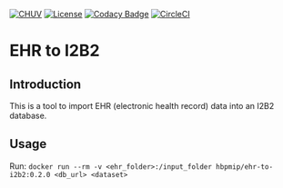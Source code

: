 [![CHUV](https://img.shields.io/badge/CHUV-LREN-AF4C64.svg)](https://www.unil.ch/lren/en/home.html) [![License](https://img.shields.io/badge/license-Apache--2.0-blue.svg)](https://github.com/LREN-CHUV/ehr-to-i2b2/blob/master/LICENSE) [![Codacy Badge](https://api.codacy.com/project/badge/Grade/6bfdbda51c0d41b1bf8de81ceeed5ca5)](https://www.codacy.com/app/mirco-nasuti/ehr-to-i2b2?utm_source=github.com&amp;utm_medium=referral&amp;utm_content=LREN-CHUV/ehr-to-i2b2&amp;utm_campaign=Badge_Grade) [![CircleCI](https://circleci.com/gh/LREN-CHUV/ehr-to-i2b2.svg?style=svg)](https://circleci.com/gh/LREN-CHUV/ehr-to-i2b2)

# EHR to I2B2

## Introduction

This is a tool to import EHR (electronic health record) data into an I2B2 database.

## Usage

Run:
`docker run --rm -v <ehr_folder>:/input_folder hbpmip/ehr-to-i2b2:0.2.0 <db_url> <dataset>`
